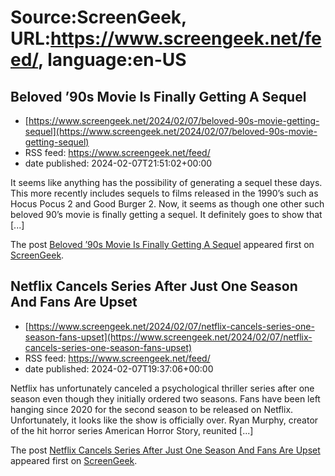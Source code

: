 # Source:ScreenGeek, URL:https://www.screengeek.net/feed/, language:en-US

## Beloved ’90s Movie Is Finally Getting A Sequel
 - [https://www.screengeek.net/2024/02/07/beloved-90s-movie-getting-sequel](https://www.screengeek.net/2024/02/07/beloved-90s-movie-getting-sequel)
 - RSS feed: https://www.screengeek.net/feed/
 - date published: 2024-02-07T21:51:02+00:00

<p>It seems like anything has the possibility of generating a sequel these days. This more recently includes sequels to films released in the 1990&#8217;s such as Hocus Pocus 2 and Good Burger 2. Now, it seems as though one other such beloved 90&#8217;s movie is finally getting a sequel. It definitely goes to show that [...]</p>
<p>The post <a href="https://www.screengeek.net/2024/02/07/beloved-90s-movie-getting-sequel/">Beloved &#8217;90s Movie Is Finally Getting A Sequel</a> appeared first on <a href="https://www.screengeek.net">ScreenGeek</a>.</p>

## Netflix Cancels Series After Just One Season And Fans Are Upset
 - [https://www.screengeek.net/2024/02/07/netflix-cancels-series-one-season-fans-upset](https://www.screengeek.net/2024/02/07/netflix-cancels-series-one-season-fans-upset)
 - RSS feed: https://www.screengeek.net/feed/
 - date published: 2024-02-07T19:37:06+00:00

<p>Netflix has unfortunately canceled a psychological thriller series after one season even though they initially ordered two seasons. Fans have been left hanging since 2020 for the second season to be released on Netflix. Unfortunately, it looks like the show is officially over. Ryan Murphy, creator of the hit horror series American Horror Story, reunited [...]</p>
<p>The post <a href="https://www.screengeek.net/2024/02/07/netflix-cancels-series-one-season-fans-upset/">Netflix Cancels Series After Just One Season And Fans Are Upset</a> appeared first on <a href="https://www.screengeek.net">ScreenGeek</a>.</p>

